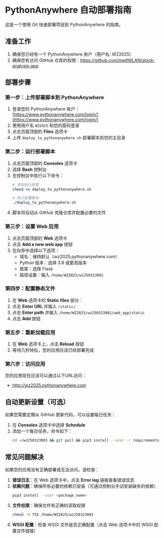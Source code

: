 # PythonAnywhere 自动部署指南

这是一个使用 Git 快速部署项目到 PythonAnywhere 的指南。

## 准备工作

1. 确保您已经有一个 PythonAnywhere 账户（用户名: WZ2025）
2. 确保您有访问 GitHub 仓库的权限：https://github.com/meltWLAN/stock-analysis-app

## 部署步骤

### 第一步：上传部署脚本到 PythonAnywhere

1. 登录您的 PythonAnywhere 账户：[https://www.pythonanywhere.com/login/](https://www.pythonanywhere.com/login/)
2. 使用用户名 `WZ2025` 和您的密码登录
3. 点击页面顶部的 **Files** 选项卡
4. 上传 `deploy_to_pythonanywhere.sh` 部署脚本到您的主目录

### 第二步：运行部署脚本

1. 点击页面顶部的 **Consoles** 选项卡
2. 选择 **Bash** 控制台
3. 在控制台中执行以下命令：
   ```bash
   # 添加执行权限
   chmod +x deploy_to_pythonanywhere.sh
   
   # 执行部署脚本
   ./deploy_to_pythonanywhere.sh
   ```
4. 脚本将自动从 GitHub 克隆仓库并配置必要的文件

### 第三步：设置 Web 应用

1. 点击页面顶部的 **Web** 选项卡
2. 点击 **Add a new web app** 按钮
3. 在向导中选择以下选项：
   - 域名：保持默认（wz2025.pythonanywhere.com）
   - Python 版本：选择 3.8 或更高版本
   - 框架：选择 Flask
   - 路径设置：输入 `/home/WZ2025/wz250323001`

### 第四步：配置静态文件

1. 在 **Web** 选项卡的 **Static files** 部分：
2. 点击 **Enter URL** 并输入 `/static/`
3. 点击 **Enter path** 并输入 `/home/WZ2025/wz250323001/web_app/static`
4. 点击 **Add** 按钮

### 第五步：重新加载应用

1. 在 **Web** 选项卡上，点击 **Reload** 按钮
2. 等待几秒钟后，您的应用应该已经部署完成

### 第六步：访问应用

您的应用现在应该可以通过以下URL访问：
- http://wz2025.pythonanywhere.com

## 自动更新设置（可选）

如果您需要定期从 GitHub 更新代码，可以设置每日任务：

1. 在 **Consoles** 选项卡中选择 **Schedule**
2. 添加一个每日任务，命令如下：
   ```bash
   cd ~/wz250323001 && git pull && pip3 install --user -r requirements.txt && touch /var/www/wz2025_pythonanywhere_com_wsgi.py
   ```

## 常见问题解决

如果您的应用没有正确部署或无法访问，请检查：

1. **错误日志**：在 Web 选项卡中，点击 **Error log** 链接查看错误信息
2. **依赖问题**：确保所有必要的依赖已安装（可通过控制台手动安装缺失的依赖）
   ```bash
   pip3 install --user <package_name>
   ```
3. **文件权限**：确保文件有正确的读取权限
   ```bash
   chmod -R 755 /home/WZ2025/wz250323001
   ```
4. **WSGI 配置**：检查 WSGI 文件是否正确配置（点击 Web 选项卡中的 WSGI 配置文件链接） 